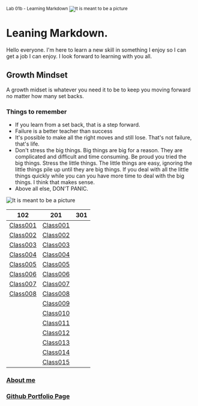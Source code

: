 <sup>Lab 01b - Learning Markdown</sub>
![It is meant to be a picture](https://scontent-man2-1.xx.fbcdn.net/v/t1.6435-9/39075714_2212556528977183_2082924594414485504_n.jpg?_nc_cat=105&ccb=1-7&_nc_sid=09cbfe&_nc_ohc=Buhk6diI3igAX-F_eXd&_nc_ht=scontent-man2-1.xx&oh=00_AfAyQig2lnwC4sWlOo84j6k4ur8yelYPxCJ7l1LRhypZGg&oe=64A67421)

# Leaning Markdown.
Hello everyone. I'm here to learn a new skill in something I enjoy so I can get a job I can enjoy. I look forward to learning with you all.

## Growth Mindset
A growth midset is whatever you need it to be to keep you moving forward no matter how many set backs.
### Things to remember
- If you learn from a set back, that is a step forward.
- Failure is a better teacher than success
- It's possible to make all the right moves and still lose. That's not failure, that's life.
- Don't stress the big things. Big things are big for a reason. They are complicated and difficult and time consuming. Be proud you tried the big things. Stress the little things. The little things are easy, ignoring the little things pile up until they are big things. If you deal with all the little things quickly while you can you have more time to deal with the big things. I think that makes sense.
- Above all else, DON'T PANIC.

![It is meant to be a picture](https://scontent-man2-1.xx.fbcdn.net/v/t1.18169-9/1620613_1438333563066154_1248729913_n.jpg?_nc_cat=102&ccb=1-7&_nc_sid=19026a&_nc_ohc=YPWUgXEDoVoAX-s__Js&_nc_ht=scontent-man2-1.xx&oh=00_AfAINDWKmCi2A_Flss6jZbU0hOX0-Wpe3De-3KUiSZ58TQ&oe=64A6A593)

| 102                   | 201                               | 301 |
| --------------------- | ---------------------             | --- |
| [Class001](102/class001.md) | [Class001](201/class001.md) |     |
| [Class002](102/class002.md) | [Class002](201/class002.md) |     |
| [Class003](102/class003.md) | [Class003](201/class003.md) |     |
| [Class004](102/class004.md) | [Class004](201/class004.md) |     |
| [Class005](102/class005.md) | [Class005](201/class005.md) |     |
| [Class006](102/class006.md) | [Class006](201/class006.md) |     |
| [Class007](102/class007.md) | [Class007](201/class007.md) |     |
| [Class008](102/class008.md) | [Class008](201/class008.md) |     |
|                             | [Class009](201/class009.md) |     |
|                             | [Class010](201/class010.md) |     |
|                             | [Class011](201/class011.md) |     |
|                             | [Class012](201/class012.md) |     |
|                             | [Class013](201/class013.md) |     |
|                             | [Class014](201/class014.md) |     |
|                             | [Class015](201/class015.md) |     |

### [About me](About_Me.md)

### [Github Portfolio Page](https://github.com/GreedECrow)
